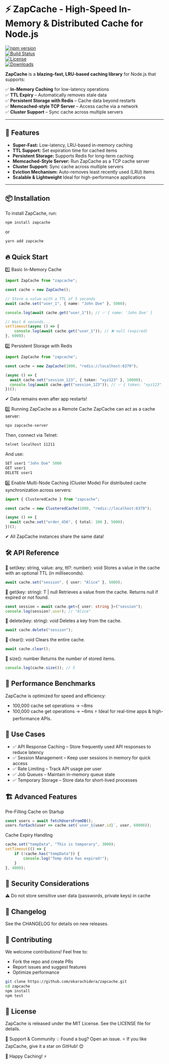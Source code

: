 # ⚡ ZapCache - High-Speed In-Memory & Distributed Cache for Node.js

[![npm version](https://img.shields.io/npm/v/zapcache?color=blue&label=npm)](https://www.npmjs.com/package/zapcache)  
[![Build Status](https://github.com/okarachidera/zapcache/actions/workflows/test.yml/badge.svg)](https://github.com/okarachidera/zapcache/actions)  
[![License](https://img.shields.io/github/license/okarachidera/zapcache.svg)](https://github.com/okarachidera/zapcache/blob/main/LICENSE)  
[![Downloads](https://img.shields.io/npm/dt/zapcache.svg)](https://www.npmjs.com/package/zapcache)  

**ZapCache** is a **blazing-fast, LRU-based caching library** for Node.js that supports:  

✅ **In-Memory Caching** for low-latency operations  
✅ **TTL Expiry** – Automatically removes stale data  
✅ **Persistent Storage with Redis** – Cache data beyond restarts  
✅ **Memcached-style TCP Server** – Access cache via a network  
✅ **Cluster Support** – Sync cache across multiple servers  

---

## 🚀 Features
- **Super-Fast:** Low-latency, LRU-based in-memory caching  
- **TTL Support:** Set expiration time for cached items  
- **Persistent Storage:** Supports Redis for long-term caching  
- **Memcached-Style Server:** Run ZapCache as a TCP cache server  
- **Cluster Support:** Sync cache across multiple servers  
- **Eviction Mechanism:** Auto-removes least recently used (LRU) items
- **Scalable & Lightweight** Ideal for high-performance applications

---

## 📦 Installation
To install ZapCache, run:
```sh
npm install zapcache
```
or

```sh
yarn add zapcache
```

## 🔥 Quick Start
1️⃣ Basic In-Memory Cache

```ts
import ZapCache from "zapcache";

const cache = new ZapCache();

// Store a value with a TTL of 5 seconds
await cache.set("user_1", { name: "John Doe" }, 5000);

console.log(await cache.get("user_1")); // ✅ { name: 'John Doe' }

// Wait 6 seconds...
setTimeout(async () => {
    console.log(await cache.get("user_1")); // ❌ null (expired)
}, 6000);
```

2️⃣ Persistent Storage with Redis

```ts
import ZapCache from "zapcache";

const cache = new ZapCache(1000, "redis://localhost:6379");

(async () => {
  await cache.set("session_123", { token: "xyz123" }, 10000);
  console.log(await cache.get("session_123")); // ✅ { token: "xyz123" }
})();
```
✔ Data remains even after app restarts!


3️⃣ Running ZapCache as a Remote Cache
ZapCache can act as a cache server:

```sh
npx zapcache-server
```
Then, connect via Telnet:

```sh
telnet localhost 11211
```

And use:

```ts
SET user1 "John Doe" 5000
GET user1
DELETE user1
```

4️⃣ Enable Multi-Node Caching (Cluster Mode)
For distributed cache synchronization across servers:

```ts
import { ClusteredCache } from "zapcache";

const cache = new ClusteredCache(1000, "redis://localhost:6379");

(async () => {
  await cache.set("order_456", { total: 100 }, 5000);
})();
```
✔ All ZapCache instances share the same data!

## 🛠 API Reference
🔹 set(key: string, value: any, ttl?: number): void
Stores a value in the cache with an optional TTL (in milliseconds).

```ts
await cache.set("session", { user: "Alice" }, 5000);
```

🔹 get<T>(key: string): T | null
Retrieves a value from the cache. Returns null if expired or not found.

```ts
const session = await cache.get<{ user: string }>("session");
console.log(session?.user); // "Alice"
```

🔹 delete(key: string): void
Deletes a key from the cache.

```ts
await cache.delete("session");
```

🔹 clear(): void
Clears the entire cache.

```ts
await cache.clear();
```

🔹 size(): number
Returns the number of stored items.
```ts
console.log(cache.size()); // 5
```

## 🚀 Performance Benchmarks
ZapCache is optimized for speed and efficiency:
- 100,000 cache set operations → ~8ms
- 100,000 cache get operations → ~6ms 
⚡ Ideal for real-time apps & high-performance APIs.

## 🎯 Use Cases
- ✅ API Response Caching – Store frequently used API responses to reduce latency
- ✅ Session Management – Keep user sessions in memory for quick access
- ✅ Rate Limiting – Track API usage per user
- ✅ Job Queues – Maintain in-memory queue state
- ✅ Temporary Storage – Store data for short-lived processes

## 🏗 Advanced Features
Pre-Filling Cache on Startup

```ts
const users = await fetchUsersFromDB();
users.forEach(user => cache.set(`user_${user.id}`, user, 60000));
```

Cache Expiry Handling

```ts
cache.set("tempData", "This is temporary", 3000);
setTimeout(() => {
    if (!cache.has("tempData")) {
        console.log("Temp data has expired!");
    }
}, 4000);
```

## 🔐 Security Considerations
⚠️ Do not store sensitive user data (passwords, private keys) in cache

## 📜 Changelog
See the CHANGELOG for details on new releases.


## 🎉 Contributing
We welcome contributions! Feel free to:

- Fork the repo and create PRs
- Report issues and suggest features
- Optimize performance

```sh
git clone https://github.com/okarachidera/zapcache.git
cd zapcache
npm install
npm test
```

## 📄 License
ZapCache is released under the MIT License. See the LICENSE file for details.

💬 Support & Community
💡 Found a bug? Open an issue.
⭐ If you like ZapCache, give it a star on GitHub! 😊

🚀 Happy Caching! ⚡
